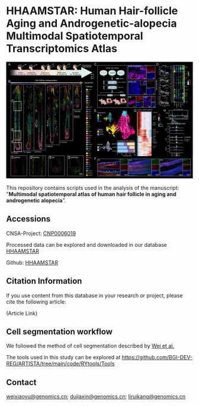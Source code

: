 # HHAAMSTAR: Human Hair-follicle Aging and Androgenetic-alopecia Multimodal Spatiotemporal Transcriptomics Atlas

![picture](data/Hair_abstract_DJX_20241212.png)

This repository contains scripts used in the analysis of the manuscript: "**Multimodal spatiotemporal atlas of human hair follicle in aging and androgenetic alopecia**".


## Accessions
CNSA-Project: [CNP0006019](https://db.cngb.org/cnsa/)

Processed data can be explored and downloaded in our database [HHAAMSTAR](https://db.cngb.org/stomics/hhaamstar/)

Github: [HHAAMSTAR](https://github.com/BGI-DEV-REG/HHAAMSTAR)

## Citation Information
If you use content from this database in your research or project, please cite the following article:

(Article Link)


## Cell segmentation workflow
We followed the method of cell segmentation described by [Wei et al.](https://www.science.org/doi/10.1126/science.abp9444)

The tools used in this study can be explored at https://github.com/BGI-DEV-REG/ARTISTA/tree/main/code/RYtools/Tools 


## Contact
weixiaoyu@genomics.cn; dujiaxin@genomics.cn; liruikang@genomics.cn
